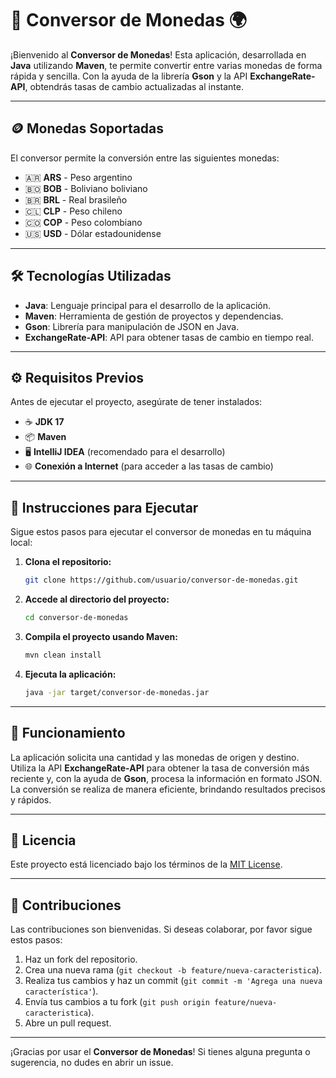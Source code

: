 
# 💱 **Conversor de Monedas** 🌍

¡Bienvenido al **Conversor de Monedas**! Esta aplicación, desarrollada en **Java** utilizando **Maven**, te permite convertir entre varias monedas de forma rápida y sencilla. Con la ayuda de la librería **Gson** y la API **ExchangeRate-API**, obtendrás tasas de cambio actualizadas al instante.

---

## 🪙 **Monedas Soportadas**

El conversor permite la conversión entre las siguientes monedas:

- 🇦🇷 **ARS** - Peso argentino
- 🇧🇴 **BOB** - Boliviano boliviano
- 🇧🇷 **BRL** - Real brasileño
- 🇨🇱 **CLP** - Peso chileno
- 🇨🇴 **COP** - Peso colombiano
- 🇺🇸 **USD** - Dólar estadounidense

---

## 🛠️ **Tecnologías Utilizadas**

- **Java**: Lenguaje principal para el desarrollo de la aplicación.
- **Maven**: Herramienta de gestión de proyectos y dependencias.
- **Gson**: Librería para manipulación de JSON en Java.
- **ExchangeRate-API**: API para obtener tasas de cambio en tiempo real.

---

## ⚙️ **Requisitos Previos**

Antes de ejecutar el proyecto, asegúrate de tener instalados:

- ☕ **JDK 17**
- 📦 **Maven**
- 🖥️ **IntelliJ IDEA** (recomendado para el desarrollo)
- 🌐 **Conexión a Internet** (para acceder a las tasas de cambio)

---

## 🚀 **Instrucciones para Ejecutar**

Sigue estos pasos para ejecutar el conversor de monedas en tu máquina local:

1. **Clona el repositorio:**

   ```bash
   git clone https://github.com/usuario/conversor-de-monedas.git
   ```

2. **Accede al directorio del proyecto:**

   ```bash
   cd conversor-de-monedas
   ```

3. **Compila el proyecto usando Maven:**

   ```bash
   mvn clean install
   ```

4. **Ejecuta la aplicación:**

   ```bash
   java -jar target/conversor-de-monedas.jar
   ```

---

## 🔄 **Funcionamiento**

La aplicación solicita una cantidad y las monedas de origen y destino. Utiliza la API **ExchangeRate-API** para obtener la tasa de conversión más reciente y, con la ayuda de **Gson**, procesa la información en formato JSON. La conversión se realiza de manera eficiente, brindando resultados precisos y rápidos.

---

## 📝 **Licencia**

Este proyecto está licenciado bajo los términos de la [MIT License](LICENSE).

---

## 📢 **Contribuciones**

Las contribuciones son bienvenidas. Si deseas colaborar, por favor sigue estos pasos:

1. Haz un fork del repositorio.
2. Crea una nueva rama (`git checkout -b feature/nueva-caracteristica`).
3. Realiza tus cambios y haz un commit (`git commit -m 'Agrega una nueva característica'`).
4. Envía tus cambios a tu fork (`git push origin feature/nueva-caracteristica`).
5. Abre un pull request.

---

¡Gracias por usar el **Conversor de Monedas**! Si tienes alguna pregunta o sugerencia, no dudes en abrir un issue.
